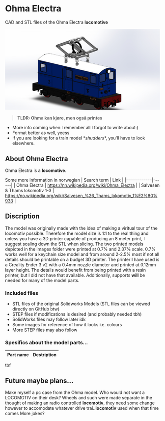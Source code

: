 # Ohma Electra
CAD and STL files of the Ohma Electra **locomotive**

![Ohma Electra](https://github.com/alejontnu/ohma-electra/blob/main/images/PrettyOhma.JPG?raw=true)

> **TLDR: Ohma kan kjøre, men også printes**

- More info coming when I remember all I forgot to write about:) 
- Format better as well, yeess
- If you are looking for a train model \*_shudders_\*, you'll have to look elsewhere. 

## About Ohma Electra
Ohma Electra is a **locomotive**.

Some more information in norwegian
| Search term | Link |
|-------------|------|
| Ohma Electra | https://nn.wikipedia.org/wiki/Ohma_Electra |
| Salvesen & Thams lokomotiv 1-3 | https://no.wikipedia.org/wiki/Salvesen_%26_Thams_lokomotiv_1%E2%80%933 |


## Discription
The model was originally made with the idea of making a viritual tour of the locomotiv possible. Therefore the model size is 1:1 to the real thing and unless you have a 3D printer capable of producing an 8 meter print, I suggest scaling down the STL when slicing. The two printed models depicted in the images folder were printed at 0.7% and 2.37% scale. 0.7% works well for a keychain size model and from around 2-2.5% most if not all details should be printable on a budget 3D printer. The printer I have used is a Creality Ender 3 v2 with a 0.4mm nozzle diameter and printed at 0.12mm layer height. The details would benefit from being printed with a resin printer, but I did not have that available. Additionally, supports **will** be needed for many of the model parts.

### Included files
- STL files of the original Solidworks Models (STL files can be viewed directly on GitHub btw)
- STEP files if modifications is desired (and probably needed tbh)
- SolidWorks files may follow later idk
- Some images for reference of how it looks i.e. colours
- More STEP files may also follow

### Spesifics about the model parts...
| Part name | Destription |
|-----------|-------------|
tbf

## Future maybe plans...
Make myself a pc case from the Ohma model. Who would not want a LOCOMOTIV on their desk?
Wheels and such were made separate in the thought of making an radio controlled **locomotiv**, they need some change however to accomodate whatever drive trai..**locomotiv** used when that time comes
More jokes?
